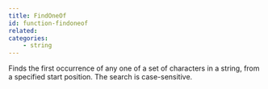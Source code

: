 ```yaml
---
title: FindOneOf
id: function-findoneof
related:
categories:
    - string
---
```


Finds the first occurrence of any one of a set of characters
        in a string, from a specified start position. The search is
        case-sensitive.